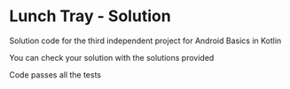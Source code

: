 Lunch Tray - Solution
==================================

Solution code for the third independent project for Android Basics in Kotlin

You can check your solution with the solutions provided

Code passes all the tests
